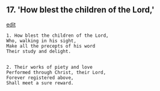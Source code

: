 
## 17.  'How blest the children of the Lord,'
[edit](https://docs.google.com/document/d/1So23LMiEUV7HRcRluQMwALEIwYlucICs/edit?mode=html)



    1. How blest the children of the Lord,
    Who, walking in his sight,
    Make all the precepts of his word
    Their study and delight.


    2. Their works of piety and love
    Performed through Christ, their Lord,
    Forever registered above,
    Shall meet a sure reward.
